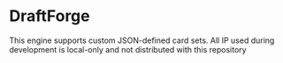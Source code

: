 # DraftForge
This engine supports custom JSON-defined card sets. All IP used during development is local-only and not distributed with this repository

